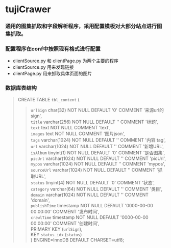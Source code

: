 # tujiCrawer
### 通用的图集抓取和字段解析程序，采用配置模板对大部分站点进行图集抓取。
### 配置程序在conf中按照现有格式进行配置
  - clientSource.py 和 clientPage.py 为两个主要的程序
  - clientSource.py 用来发现链接
  - clientPage.py 用来抓取具体页面的图片

### 数据库表结构
> CREATE TABLE `tbl_content` (<br>
>>  `urlSign` char(32) NOT NULL DEFAULT '0' COMMENT '来源url的sign',<br>
>>  `title` varchar(256) NOT NULL DEFAULT '' COMMENT '标题',<br>
>> `text` text NOT NULL COMMENT 'text',<br>
>>  `images` text NOT NULL COMMENT '图片json',<br>
>>  `tags` varchar(1024) NOT NULL DEFAULT '' COMMENT '内容 tag',<br>
>>  `url` varchar(1024) NOT NULL DEFAULT '' COMMENT '新增URL',<br>
>>  `isAlbum` tinyint(1) NOT NULL DEFAULT '0' COMMENT '是否图集',<br>
>>  `picUrl` varchar(1024) NOT NULL DEFAULT '' COMMENT 'picUrl',<br>
>>  `mypos` varchar(1024) NOT NULL DEFAULT '' COMMENT 'mypos',<br>
>>  `sourceUrl` varchar(1024) NOT NULL DEFAULT '' COMMENT '抓取URL',<br>
>>  `status` tinyint(4) NOT NULL DEFAULT '0' COMMENT '状态',<br>
>>  `category` varchar(64) NOT NULL DEFAULT '' COMMENT '类目',<br>
>>  `domain` varchar(1024) NOT NULL DEFAULT '' COMMENT 'domain',<br>
>>  `publishTime` timestamp NOT NULL DEFAULT '0000-00-00 00:00:00' COMMENT '发布时间',<br>
>>  `crawlTime` timestamp NOT NULL DEFAULT '0000-00-00 00:00:00' COMMENT '创建时间',<br>
>>  PRIMARY KEY (`urlSign`),<br>
>>  KEY `status_idx` (`status`)<br>
> )  ENGINE=InnoDB DEFAULT CHARSET=utf8;<br>
  
